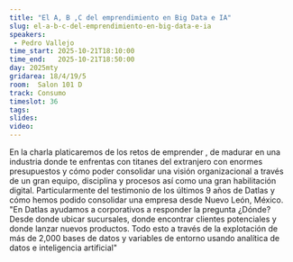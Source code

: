 ```yaml
---
title: "El A, B ,C del emprendimiento en Big Data e IA"
slug: el-a-b-c-del-emprendimiento-en-big-data-e-ia
speakers:
 - Pedro Vallejo
time_start: 2025-10-21T18:10:00
time_end:   2025-10-21T18:50:00
day: 2025mty
gridarea: 18/4/19/5
room:  Salon 101 D
track: Consumo
timeslot: 36
tags:
slides: 
video: 
---
```


En la charla platicaremos de los retos de emprender , de madurar en una industria donde te enfrentas con titanes del extranjero con enormes presupuestos y cómo poder consolidar una visión organizacional a través de un gran equipo, disciplina y procesos así como una gran habilitación digital. Particularmente del testimonio de los últimos 9 años de Datlas y cómo hemos podido consolidar una empresa desde Nuevo León, México. "En Datlas ayudamos a corporativos a responder la pregunta ¿Dónde? Desde donde ubicar sucursales, donde encontrar clientes potenciales y donde lanzar nuevos productos. Todo esto a través de la explotación de más de 2,000 bases de datos y variables de entorno usando analítica de datos e inteligencia artificial"